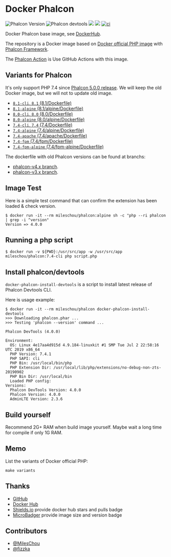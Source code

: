 # Docker Phalcon

![Phalcon Version](https://img.shields.io/badge/Phalcon-5.0.4-blue.svg)
![Phalcon devtools](https://img.shields.io/badge/phalcon--devtools-4.2.0-blue.svg)
[![](https://img.shields.io/docker/stars/mileschou/phalcon.svg)](https://hub.docker.com/r/mileschou/phalcon/)
[![](https://img.shields.io/docker/pulls/mileschou/phalcon.svg)](https://hub.docker.com/r/mileschou/phalcon/)
[![ci](https://github.com/fizzka/docker-phalcon/actions/workflows/build.yml/badge.svg)](https://github.com/fizzka/docker-phalcon/actions/workflows/build.yml)

Docker Phalcon base image, see [DockerHub](https://hub.docker.com/r/mileschou/phalcon/).

The repository is a Docker image based on [Docker official PHP image](https://hub.docker.com/_/php/) with [Phalcon Framework](https://phalcon.io/).

The [Phalcon Action](https://github.com/marketplace/actions/phalcon-action) is Use GitHub Actions with this image.

## Variants for Phalcon

It's only support PHP 7.4 since [Phalcon 5.0.0 release](https://blog.phalcon.io/post/phalcon-v5-0-0-and-v5-0-1-released). We will keep the old Docker image, but we will not to update old image.

* [`8.1-cli`, `8.1` (8.1/Dockerfile)](https://github.com/MilesChou/docker-phalcon/blob/master/8.1/Dockerfile)
* [`8.1-alpine` (8.1/alpine/Dockerfile)](https://github.com/MilesChou/docker-phalcon/blob/master/8.1/alpine/Dockerfile)
* [`8.0-cli`, `8.0` (8.0/Dockerfile)](https://github.com/MilesChou/docker-phalcon/blob/master/8.0/Dockerfile)
* [`8.0-alpine` (8.0/alpine/Dockerfile)](https://github.com/MilesChou/docker-phalcon/blob/master/8.0/alpine/Dockerfile)
* [`7.4-cli`, `7.4` (7.4/Dockerfile)](https://github.com/MilesChou/docker-phalcon/blob/master/7.4/Dockerfile)
* [`7.4-alpine` (7.4/alpine/Dockerfile)](https://github.com/MilesChou/docker-phalcon/blob/master/7.4/alpine/Dockerfile)
* [`7.4-apache` (7.4/apache/Dockerfile)](https://github.com/MilesChou/docker-phalcon/blob/master/7.4/apache/Dockerfile)
* [`7.4-fpm` (7.4/fpm/Dockerfile)](https://github.com/MilesChou/docker-phalcon/blob/master/7.4/fpm/Dockerfile)
* [`7.4-fpm-alpine` (7.4/fpm-alpine/Dockerfile)](https://github.com/MilesChou/docker-phalcon/blob/master/7.4/fpm-alpine/Dockerfile)

The dockerfile with old Phalcon versions can be found at branchs:

- [phalcon-v4.x branch](https://github.com/MilesChou/docker-phalcon/tree/phalcon-v4.x).
- [phalcon-v3.x branch](https://github.com/MilesChou/docker-phalcon/tree/phalcon-v3.x).

## Image Test

Here is a simple test command that can confirm the extension has been loaded & check version.

    $ docker run -it --rm mileschou/phalcon:alpine sh -c "php --ri phalcon | grep -i ^version" 
    Version => 4.0.0

## Running a php script

    $ docker run -v ${PWD}:/usr/src/app -w /usr/src/app mileschou/phalcon:7.4-cli php script.php

## Install phalcon/devtools

`docker-phalcon-install-devtools` is a script to install latest release of Phalcon Devtools CLI.

Here is usage example:

    $ docker run -it --rm mileschou/phalcon docker-phalcon-install-devtools
    >>> Downloading phalcon.phar ...
    >>> Testing 'phalcon --version' command ...
    
    Phalcon DevTools (4.0.0)
    
    Environment:
      OS: Linux 4e17aa4d915d 4.9.184-linuxkit #1 SMP Tue Jul 2 22:58:16 UTC 2019 x86_64
      PHP Version: 7.4.1
      PHP SAPI: cli
      PHP Bin: /usr/local/bin/php
      PHP Extension Dir: /usr/local/lib/php/extensions/no-debug-non-zts-20190902
      PHP Bin Dir: /usr/local/bin
      Loaded PHP config: 
    Versions:
      Phalcon DevTools Version: 4.0.0
      Phalcon Version: 4.0.0
      AdminLTE Version: 2.3.6

## Build yourself

Recommend 2G+ RAM when build image yourself. Maybe wait a long time for compile if only 1G RAM.

## Memo

List the variants of Docker official PHP:

    make variants

## Thanks

* [GitHub](https://github.com/)
* [Docker Hub](https://hub.docker.com/)
* [Shields.io](https://img.shields.io/) provide docker hub stars and pulls badge
* [MicroBadger](https://microbadger.com/) provide image size and version badge

## Contributors

* [@MilesChou](https://github.com/MilesChou)
* [@fizzka](https://github.com/fizzka)
